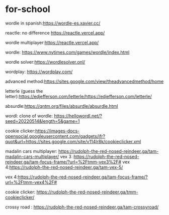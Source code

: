 # for-school
wordle in spanish:https://wordle-es.xavier.cc/

reactle: no difference https://reactle.vercel.app/

wordle multiplayer:https://reactle.vercel.app/

wordle: https://www.nytimes.com/games/wordle/index.html

wordle solver:https://wordlesolver.onl/


wordplay: https://wordplay.com/

advanced method:https://sites.google.com/view/theadvancedmethod/home

letterle (guess the letter):https://edjefferson.com/letterle/https://edjefferson.com/letterle/

absurdle:https://qntm.org/files/absurdle/absurdle.html

wordl: clone of  wordle: https://hellowordl.net/?seed=20220514&length=5&game=1

cookie clicker:https://images-docs-opensocial.googleusercontent.com/gadgets/ifr?quot&url=https://sites.google.com/site/v114lr8k/cookieclicker.xml

madalin cars multiplayer: https://rudolph-the-red-nosed-reindeer.ga/tam-madalin-cars-multiplayer/
vex 3 :https://rudolph-the-red-nosed-reindeer.ga/tam-focus-frame/?url=%2Ftmm-vex3%2F# 
vex 4:https://rudolph-the-red-nosed-reindeer.ga/tam-vex-5/

vex 4:https://rudolph-the-red-nosed-reindeer.ga/tam-focus-frame/?url=%2Ftmm-vex4%2F#

cookie clicker: https://rudolph-the-red-nosed-reindeer.ga/tmm-cookieclicker/

crossy road : https://rudolph-the-red-nosed-reindeer.ga/tam-crossyroad/


